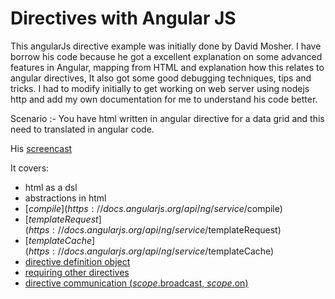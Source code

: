 # Directives with Angular JS

This angularJs directive example was initially done by David Mosher. I have borrow his code because he got a excellent explanation on some advanced features in Angular, mapping from  HTML and explanation how this relates to angular directives, It also got some good  debugging techniques, tips and tricks. 
I had to modify initially to get working on web server using nodejs http and add my own documentation for me to understand his code better.

Scenario :- You have html written in angular directive for a data grid and this need to translated in angular code.  

   <grid-screen resource="/api/data.json">
     <grid-columns>
       <grid-column title="Product"     field="product"></grid-column>
       <grid-column title="Description" field="description"></grid-column>
       <grid-column title="Cost"        field="cost"></grid-column>
     </grid-columns>
   <grid with-inline-editor></grid>
  </grid-screen>

His [screencast](https://www.youtube.com/watch?v=Ty8XcASK9js)

It covers:

* html as a dsl
* abstractions in html
* [$compile](https://docs.angularjs.org/api/ng/service/$compile)
* [$templateRequest](https://docs.angularjs.org/api/ng/service/$templateRequest)
* [$templateCache](https://docs.angularjs.org/api/ng/service/$templateCache)
* [directive definition object](https://docs.angularjs.org/api/ng/service/$compile#directive-definition-object)
* [requiring other directives](https://docs.angularjs.org/api/ng/service/$compile#-require-)
* [directive communication ($scope.$broadcast, $scope.$on)](https://docs.angularjs.org/guide/scope#scope-events-propagation)





